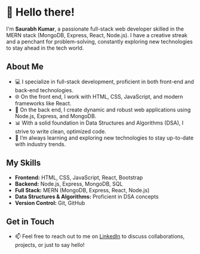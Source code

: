 # 👋 Hello there!

I'm **Saurabh Kumar**, a passionate full-stack web developer skilled in the MERN stack (MongoDB, Express, React, Node.js). I have a creative streak and a penchant for problem-solving, constantly exploring new technologies to stay ahead in the tech world.

## About Me

- 💻 I specialize in full-stack development, proficient in both front-end and back-end technologies.
- 🌐 On the front end, I work with HTML, CSS, JavaScript, and modern frameworks like React.
- 🔧 On the back end, I create dynamic and robust web applications using Node.js, Express, and MongoDB.
- 📊 With a solid foundation in Data Structures and Algorithms (DSA), I strive to write clean, optimized code.
- 🌟 I’m always learning and exploring new technologies to stay up-to-date with industry trends.

## My Skills

- **Frontend:** HTML, CSS, JavaScript, React, Bootstrap
- **Backend:** Node.js, Express, MongoDB, SQL
- **Full Stack:** MERN (MongoDB, Express, React, Node.js)
- **Data Structures & Algorithms:** Proficient in DSA concepts
- **Version Control:** Git, GitHub

## Get in Touch

- 📫 Feel free to reach out to me on [LinkedIn](https://www.linkedin.com/in/saurabh-sharma-97347b201/) to discuss collaborations, projects, or just to say hello!
